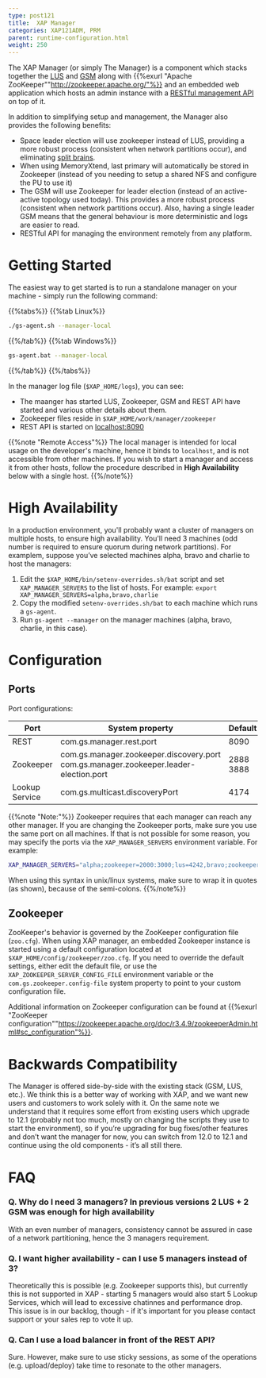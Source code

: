 ```yaml
---
type: post121
title:  XAP Manager
categories: XAP121ADM, PRM
parent: runtime-configuration.html
weight: 250
---
```


The XAP Manager (or simply The Manager) is a component which stacks together the [LUS](service-grid.html#lus) and [GSM](service-grid.html#gsm) 
along with {{%exurl "Apache ZooKeeper""http://zookeeper.apache.org/"%}} and an embedded web application which hosts an admin instance with a [RESTful management API](xap-manager-rest.html) on top of it.

In addition to simplifying setup and management, the Manager also provides the following benefits:

* Space leader election will use zookeeper instead of LUS, providing a more robust process (consistent when network partitions occur), and eliminating [split brains](./split-brain-and-primary-resolution.html).
* When using MemoryXtend, last primary will automatically be stored in Zookeeper (instead of you needing to setup a shared NFS and configure the PU to use it)
* The GSM will use Zookeeper for leader election (instead of an active-active topology used today). This provides a more robust process (consistent when network partitions occur). Also, having a single leader GSM means that the general behaviour is more deterministic and logs are easier to read.
* RESTful API for managing the environment remotely from any platform.

# Getting Started

The easiest way to get started is to run a standalone manager on your machine - simply run the following command:

{{%tabs%}}
{{%tab Linux%}}
```bash
./gs-agent.sh --manager-local
```
{{%/tab%}}
{{%tab Windows%}}
```bash
gs-agent.bat --manager-local
```
{{%/tab%}}
{{%/tabs%}}
 
In the manager log file (`$XAP_HOME/logs`), you can see:

* The maanger has started LUS, Zookeeper, GSM and REST API have started and various other details about them.
* Zookeeper files reside in `$XAP_HOME/work/manager/zookeeper`
* REST API is started on [localhost:8090](http://localhost:8090)

{{%note "Remote Access"%}}
The local manager is intended for local usage on the developer's machine, hence it binds to `localhost`, and is not accessible from other machines. If you wish to start a manager and access it from other hosts, follow the procedure described in **High Availability** below with a single host.
{{%/note%}}

# High Availability

In a production environment, you'll probably want a cluster of managers on multiple hosts, to ensure high availability. You'll need 3 machines (odd number is required to ensure quorum during network partitions). For examplem, suppose you’ve selected machines alpha, bravo and charlie to host the managers:

1. Edit the `$XAP_HOME/bin/setenv-overrides.sh/bat` script and set `XAP_MANAGER_SERVERS` to the list of hosts. For example: `export XAP_MANAGER_SERVERS=alpha,bravo,charlie`
2. Copy the modified `setenv-overrides.sh/bat` to each machine which runs a `gs-agent`.
3. Run `gs-agent --manager` on the manager machines (alpha, bravo, charlie, in this case).

# Configuration

## Ports

Port configurations:

|Port   |System property |Default  |
|-------|----------------|---------|
|REST |com.gs.manager.rest.port| 8090|
|Zookeeper |com.gs.manager.zookeeper.discovery.port<br>com.gs.manager.zookeeper.leader-election.port |2888<br>3888|
|Lookup Service|com.gs.multicast.discoveryPort|4174 |

{{%note "Note:"%}}
Zookeeper requires that each manager can reach any other manager. If you are changing the Zookeeper ports, make sure you use the same port on all machines. If that is not possible for some reason, you may specify the ports via the `XAP_MANAGER_SERVERS` environment variable.  For example:

```bash
XAP_MANAGER_SERVERS="alpha;zookeeper=2000:3000;lus=4242,bravo;zookeeper=2100:3100,charlie;zookeeper=2200:3200"
```

When using this syntax in unix/linux systems, make sure to wrap it in quotes (as shown), because of the semi-colons.
{{%/note%}}

## Zookeeper

ZooKeeper's behavior is governed by the ZooKeeper configuration file (`zoo.cfg`). When using XAP manager, an embedded Zookeeper instance is started using a default configuration located at `$XAP_HOME/config/zookeeper/zoo.cfg`. If you need to override the default settings, either edit the default file, or use the `XAP_ZOOKEEPER_SERVER_CONFIG_FILE` environment variable or the `com.gs.zookeeper.config-file` system property to point to your custom configuration file.

Additional information on Zookeeper configuration can be found at {{%exurl "ZooKeeper configuration""https://zookeeper.apache.org/doc/r3.4.9/zookeeperAdmin.html#sc_configuration"%}}.

# Backwards Compatibility

The Manager is offered side-by-side with the existing stack (GSM, LUS, etc.). We think this is a better way of working with XAP, and we want new users and customers to work solely with it. 
On the same note we understand that it requires some effort from existing users which upgrade to 12.1 (probably not too much, mostly on changing the scripts they use to start the environment), 
so if you’re upgrading for bug fixes/other features and don’t want the manager for now, you can switch from 12.0 to 12.1 and continue using the old components - it’s all still there.

# FAQ

### Q. Why do I need 3 managers? In previous versions 2 LUS + 2 GSM was enough for high availability

With an even number of managers, consistency cannot be assured in case of a network partitioning, hence the 3 managers requirement.

### Q. I want higher availability - can I use 5 managers instead of 3?

Theoretically this is possible (e.g. Zookeeper supports this), but currently this is not supported in XAP - starting 5 managers would also start 5 Lookup Services, which will lead to excessive chatinnes and performance drop. This issue is in our backlog, though - if it's important for you please contact support or your sales rep to vote it up.

### Q. Can I use a load balancer in front of the REST API?

Sure. However, make sure to use sticky sessions, as some of the operations (e.g. upload/deploy) take time to resonate to the other managers.
